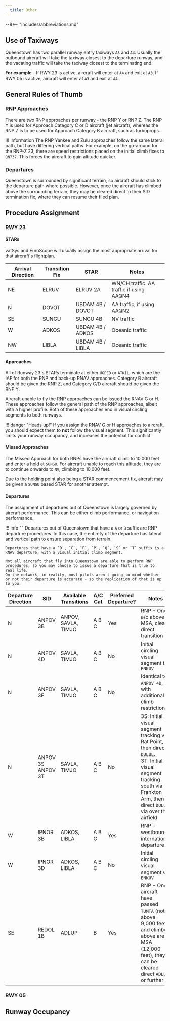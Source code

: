 ```yaml
---
  title: Other
---
```


--8<-- "includes/abbreviations.md"

## Use of Taxiways

Queenstown has two parallel runway entry taxiways `A3` and `A4`. Usually the outbound aircraft will take the taxiway closest to the departure runway, and the vacating traffic will take the taxiway closest to the terminating end.

**For example** - If RWY 23 is active, aircraft will enter at `A4` and exit at `A3`. If RWY 05 is active, aircraft will enter at `A3` and exit at `A4`.

## General Rules of Thumb

### RNP Approaches

There are two RNP approaches per runway - the RNP Y or RNP Z. The RNP Y is used for Approach Category C or D aircraft (jet aircraft), whereas the RNP Z is to be used for Approach Category B aircraft, such as turboprops.

!!! information
    The RNP Yankee and Zulu approaches follow the same lateral path, but have differing vertical paths. For example, on the go-around for the RNP-Z 23, there are speed restrictions placed on the initial climb fixes to `QN737`. This forces the aircraft to gain altitude quicker.

### Departures

Queenstown is surrounded by significant terrain, so aircraft should stick to the departure path where possible. However, once the aircraft has climbed above the surrounding terrain, they may be cleared direct to their SID termination fix, where they can resume their filed plan.

## Procedure Assignment

### RWY 23

#### STARs

vatSys and EuroScope will usually assign the most appropriate arrival for that aircraft's flightplan. 

| Arrival Direction | Transition Fix | STAR             | Notes                                    |
| ----------------- | -------------- | ---------------- | ---------------------------------------- |
| NE                | ELRUV          | ELRUV 2A         | WN/CH traffic. AA traffic if using AAQN4 |
| N                 | DOVOT          | UBDAM 4B / DOVOT | AA traffic, if using AAQN2               |
| SE                | SUNGU          | SUNGU 4B         | NV traffic                               |
| W                 | ADKOS          | UBDAM 4B / ADKOS | Oceanic traffic                          |
| NW                | LIBLA          | UBDAM 4B / LIBLA | Oceanic traffic                          |

#### Approaches

All of Runway 23's STARs terminate at either `UGPED` or `ATKIL`, which are the IAF for both the RNP and back-up RNAV approaches. Category B aircraft should be given the RNP Z, and Category C/D aircraft should be given the RNP Y.

Aircraft unable to fly the RNP approaches can be issued the RNAV G or H. These approaches follow the general path of the RNP approaches, albeit with a higher profile. Both of these approaches end in visual circling segments to both runways. 

!!! danger "Heads up!"
    If you assign the RNAV G or H approaches to aircraft, you should expect them to **not** follow the visual segment. This significantly limits your runway occupancy, and increases the potential for conflict.

#### Missed Approaches

The Missed Approach for both RNPs have the aircraft climb to 10,000 feet and enter a hold at `SUNGU`. For aircraft unable to reach this altitude, they are to continue onwards to `NV`, climbing to 10,000 feet.

Due to the holding point also being a STAR commencement fix, aircraft may be given a `SUNGU` based STAR for another attempt.

#### Departures

The assignment of departures out of Queenstown is largely governed by aircraft performance. This can be either climb performance, or navigation performance. 

!!! info ""
    Departures out of Queenstown that have a `A` or `B` suffix are RNP departure procedures. In this case, the entirety of the departure has lateral and vertical path to ensure separation from terrain.

    Departures that have a `D`, `C`, `F`, `P`, `Q`, `S` or `T` suffix is a RNAV departure, with a visual initial climb segment.

    Not all aircraft that fly into Queenstown are able to perform RNP procedures, so you may choose to issue a departure that is true to real life.
    On the network, in reality, most pilots aren't going to mind whether or not their departure is accurate - so the replication of that is up to you.

| Departure Direction | SID | Available Transitions | A/C Cat | Preferred Departure? | Notes |
|---|---|---|---|---|---|
| N | ANPOV 3B | ANPOV, SAVLA, TIMJO | A B C | Yes | RNP - Once a/c above MSA, clear direct transition |
| N | ANPOV 4D | SAVLA, TIMJO | A B C | No | Initial circling visual segment to `ENKUV` |
| N | ANPOV 3F | SAVLA, TIMJO | A B C | No | Identical to `ANPOV 4D`, with additional climb restrictions. |
| N | ANPOV 3S<br>ANPOV 3T | SAVLA, TIMJO | A B C | No | 3S: Initial visual segment tracking via Rat Point, then direct `DULUL`.<br>3T: Initial visual segment tracking south via Frankton Arm, then <br>direct `DULUL` via over the airfield |
| W | IPNOR 3B | ADKOS, LIBLA | A B C | Yes | RNP - westbound international departures |
| W | IPNOR 3D | ADKOS, LIBLA | A B C | No | Initial circling visual segment via `ENKUV` |
| SE | REDOL 1B | ADLUP | B | Yes | RNP - Once aircraft have passed `TUMTA` (not above 9,000 feet) <br>and climbed above area MSA (12,000 feet), they can be cleared direct `ADLUP`<br>or further |


### RWY 05


## Runway Occupancy